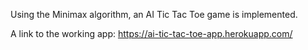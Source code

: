 Using the Minimax algorithm, an AI Tic Tac Toe game is implemented.

A link to the working app:
https://ai-tic-tac-toe-app.herokuapp.com/
